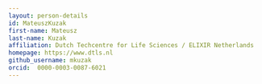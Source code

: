 ```yaml
---
layout: person-details
id: MateuszKuzak
first-name: Mateusz
last-name: Kuzak
affiliation: Dutch Techcentre for Life Sciences / ELIXIR Netherlands
homepage: https://www.dtls.nl 
github_username: mkuzak
orcid:  0000-0003-0087-6021
---
```

